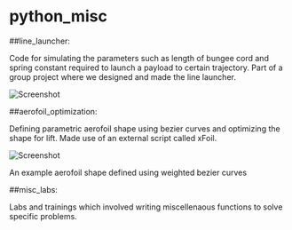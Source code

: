# python_misc


##line_launcher:

Code for simulating the parameters such as length of bungee cord and spring constant required to launch a payload to certain trajectory. Part of a group project where we designed and made the line launcher.

![Screenshot](https://i.imgur.com/Rt1BshP.png)


##aerofoil_optimization:

Defining parametric aerofoil shape using bezier curves and optimizing the shape for lift. Made use of an external script called xFoil.

![Screenshot](https://i.imgur.com/z03E8vk.png)

An example aerofoil shape defined using weighted bezier curves


##misc_labs:

Labs and trainings which involved writing miscellenaous functions to solve specific problems.
